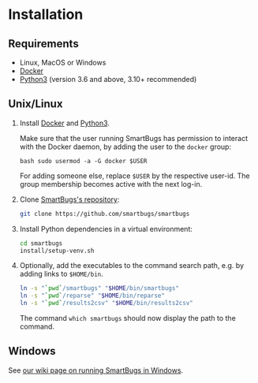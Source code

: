 # Installation

## Requirements

- Linux, MacOS or Windows
- [Docker](https://docs.docker.com/install)
- [Python3](https://www.python.org) (version 3.6 and above, 3.10+ recommended)

## Unix/Linux

1. Install  [Docker](https://docs.docker.com/install) and [Python3](https://www.python.org).

   Make sure that the user running SmartBugs has permission to interact with the Docker daemon, by adding the user to the `docker` group:

   ```
   bash sudo usermod -a -G docker $USER
   ```

   For adding someone else, replace `$USER` by the respective
   user-id. The group membership becomes active with the next log-in.

2. Clone [SmartBugs's repository](https://github.com/smartbugs/smartbugs):

   ```bash
   git clone https://github.com/smartbugs/smartbugs
   ```

3. Install Python dependencies in a virtual environment:

   ```bash
   cd smartbugs
   install/setup-venv.sh
   ```

4. Optionally, add the executables to the command search path, e.g. by adding links to `$HOME/bin`.

   ```bash
   ln -s "`pwd`/smartbugs" "$HOME/bin/smartbugs"
   ln -s "`pwd`/reparse" "$HOME/bin/reparse"
   ln -s "`pwd`/results2csv" "$HOME/bin/results2csv"
   ```

   The command `which smartbugs` should now display the path to the command.


## Windows

See [our wiki page on running SmartBugs in Windows](https://github.com/smartbugs/smartbugs/wiki/Running-SmartBugs-in-Windows).

